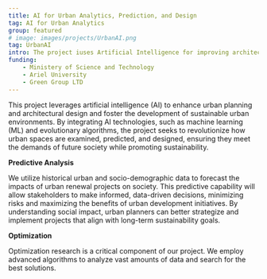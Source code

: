 ```yaml
--- 
title: AI for Urban Analytics, Prediction, and Design
tag: AI for Urban Analytics
group: featured
# image: images/projects/UrbanAI.png
tag: UrbanAI
intro: The project iuses Artificial Intelligence for improving architectural practices to foster the development of sustainable urban environments. 
funding:
    - Ministery of Science and Technology
    - Ariel University
    - Green Group LTD 
---
```

 
This project leverages artificial intelligence (AI) to enhance urban planning and architectural design and foster the development of sustainable urban environments. By integrating AI technologies, such as machine learning (ML) and evolutionary algorithms, the project seeks to revolutionize how urban spaces are examined, predicted, and designed, ensuring they meet the demands of future society while promoting sustainability.

**Predictive Analysis**

We utilize historical urban and socio-demographic data to forecast the impacts of urban renewal projects on society. This predictive capability will allow stakeholders to make informed, data-driven decisions, minimizing risks and maximizing the benefits of urban development initiatives. By understanding social impact, urban planners can better strategize and implement projects that align with long-term sustainability goals.

**Optimization**

Optimization research is a critical component of our project. We employ advanced algorithms to analyze vast amounts of data and search for the best solutions. 

